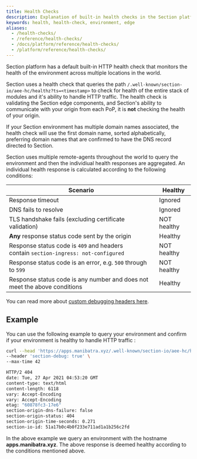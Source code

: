 ```yaml
---
title: Health Checks
description: Explanation of built-in health checks in the Section platform
keywords: health, health-check, environment, edge
aliases:
  - /health-checks/
  - /reference/health-checks/
  - /docs/platform/reference/health-checks/
  - /platform/reference/health-checks/
---
```


Section platform has a default built-in HTTP health check that monitors the health of the environment across multiple locations in the world.

Section uses a health check that queries the path `/.well-known/section-io/aee-hc/healthz?ts=<timestamp>` to check for health of the entire stack of modules and it's ability to handle HTTP traffic. The health check is validating the Section edge components, and Section's ability to communicate with your origin from each PoP, it is **not** checking the health of your origin.

If your Section environment has multiple domain names associated, the health check will use the first domain name, sorted alphabetically, preferring domain names that are confirmed to have the DNS record directed to Section.

Section uses multiple remote-agents throughout the world to query the environment and then the individiual health responses are aggregated. An individual health response is calculated according to the following conditions:

|Scenario|Healthy|
|--- |--- |
|Response timeout|Ignored|
|DNS fails to resolve|Ignored|
|TLS handshake fails (excluding certificate validation)|NOT healthy|
|**Any** response status code sent by the origin|Healthy|
|Response status code is `409` and headers contain `section-ingress: not-configured`|NOT healthy|
|Response status code is an error, e.g. `500` through to `599`|NOT healthy|
|Response status code is any number and does not meet the above conditions|Healthy|

You can read more about [custom debugging headers here](/docs/debugging/reference/debug-headers/).

## Example

You can use the following example to query your environment and confirm if your environment is healthy to handle HTTP traffic :

```bash
curl --head 'https://apps.manibatra.xyz/.well-known/section-io/aee-hc/healthz?ts=12345' \
--header 'section-debug: true' \
--max-time 42

HTTP/2 404
date: Tue, 27 Apr 2021 04:53:20 GMT
content-type: text/html
content-length: 6118
vary: Accept-Encoding
vary: Accept-Encoding
etag: "60878fc3-17e6"
section-origin-dns-failure: false
section-origin-status: 404
section-origin-time-seconds: 0.271
section-io-id: 51a17b0c4b0f233e711ad1a1b256c2fd

```

In the above example we query an environment with the hostname **apps.manibatra.xyz**. The above response is deemed healthy according to the conditions mentioned above.
